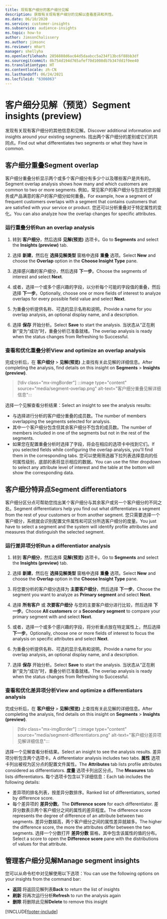 ```yaml
---
title: 现有客户细分的客户细分见解
description: 获取有关现有客户细分的见解以查看差异和共性。
ms.date: 06/10/2020
ms.service: customer-insights
ms.subservice: audience-insights
ms.topic: how-to
author: JimsonChalissery
ms.author: jimsonc
ms.reviewer: mhart
manager: shellyha
ms.openlocfilehash: 2856888d6ac64d5daabcc5a234f13bc6f88bb3df
ms.sourcegitcommit: 0b754d194d765afef70d1008db7b347dd1f0ee40
ms.translationtype: HT
ms.contentlocale: zh-CN
ms.lasthandoff: 06/24/2021
ms.locfileid: "6306063"
---
```

# <a name="segment-insights-preview"></a><span data-ttu-id="9bd67-103">客户细分见解（预览）</span><span class="sxs-lookup"><span data-stu-id="9bd67-103">Segment insights (preview)</span></span>

<span data-ttu-id="9bd67-104">发现有关现有客户细分的其他信息和见解。</span><span class="sxs-lookup"><span data-stu-id="9bd67-104">Discover additional information and insights around your existing segments.</span></span> <span data-ttu-id="9bd67-105">找出两个客户细分的差别或它们的共同点。</span><span class="sxs-lookup"><span data-stu-id="9bd67-105">Find out what differentiates two segments or what they have in common.</span></span>

## <a name="segment-overlap"></a><span data-ttu-id="9bd67-106">客户细分重叠</span><span class="sxs-lookup"><span data-stu-id="9bd67-106">Segment overlap</span></span>

<span data-ttu-id="9bd67-107">客户细分重叠分析显示两个或多个客户细分有多少个以及哪些客户是共有的。</span><span class="sxs-lookup"><span data-stu-id="9bd67-107">Segment overlap analysis shows how many and which customers are common to two or more segments.</span></span> <span data-ttu-id="9bd67-108">例如，常见客户的客户细分与包含对您的服务或产品满意的客户的客户细分如何重叠。</span><span class="sxs-lookup"><span data-stu-id="9bd67-108">For example, how a segment of frequent customers overlaps with a segment that contains customers that are satisfied with your service or product.</span></span>
<span data-ttu-id="9bd67-109">您还可以分析重叠对于特定属性的变化。</span><span class="sxs-lookup"><span data-stu-id="9bd67-109">You can also analyze how the overlap changes for specific attributes.</span></span>

### <a name="run-an-overlap-analysis"></a><span data-ttu-id="9bd67-110">运行重叠分析</span><span class="sxs-lookup"><span data-stu-id="9bd67-110">Run an overlap analysis</span></span>

1. <span data-ttu-id="9bd67-111">转到 **客户细分**，然后选择 **见解(预览)** 选项卡。</span><span class="sxs-lookup"><span data-stu-id="9bd67-111">Go to **Segments** and select the **Insights (preview)** tab.</span></span>

1. <span data-ttu-id="9bd67-112">选择 **新建**，然后在 **选择见解类型** 窗格中选择 **重叠** 选项。</span><span class="sxs-lookup"><span data-stu-id="9bd67-112">Select **New** and choose the **Overlap** option in the **Choose Insight Type** pane.</span></span>

1. <span data-ttu-id="9bd67-113">选择感兴趣的客户细分，然后选择 **下一步**。</span><span class="sxs-lookup"><span data-stu-id="9bd67-113">Choose the segments of interest and select **Next**.</span></span>

1. <span data-ttu-id="9bd67-114">或者，选择一个或多个感兴趣的字段，以分析每个可能的字段值的重叠，然后选择 **下一步**。</span><span class="sxs-lookup"><span data-stu-id="9bd67-114">Optionally, choose one or more fields of interest to analyze overlaps for every possible field value and select **Next**.</span></span>

1. <span data-ttu-id="9bd67-115">为重叠分析提供名称、可选的显示名称和说明。</span><span class="sxs-lookup"><span data-stu-id="9bd67-115">Provide a name for you overlap analysis, an optional display name, and a description.</span></span>

1. <span data-ttu-id="9bd67-116">选择 **保存** 开始分析。</span><span class="sxs-lookup"><span data-stu-id="9bd67-116">Select **Save** to start the analysis.</span></span> <span data-ttu-id="9bd67-117">当状态从“正在刷新”变为“成功”时，重叠分析已准备就绪。</span><span class="sxs-lookup"><span data-stu-id="9bd67-117">The overlap analysis is ready when the status changes from Refreshing to Successful.</span></span>

### <a name="view-and-optimize-an-overlap-analysis"></a><span data-ttu-id="9bd67-118">查看和优化重叠分析</span><span class="sxs-lookup"><span data-stu-id="9bd67-118">View and optimize an overlap analysis</span></span>

<span data-ttu-id="9bd67-119">完成分析后，在 **客户细分** > **见解(预览)** 上查找有关此见解的详细信息。</span><span class="sxs-lookup"><span data-stu-id="9bd67-119">After completing the analysis, find details on this insight on **Segments** > **Insights (preview)**.</span></span>

> [!div class="mx-imgBorder"]
> :::image type="content" source="media/segment-overlap.png" alt-text="客户细分重叠见解详细信息":::

<span data-ttu-id="9bd67-121">选择一个见解查看分析结果：</span><span class="sxs-lookup"><span data-stu-id="9bd67-121">Select an insight to see the analysis results:</span></span>

- <span data-ttu-id="9bd67-122">与选择进行分析的客户细分重叠的成员数。</span><span class="sxs-lookup"><span data-stu-id="9bd67-122">The number of members overlapping the segments selected for analysis.</span></span>
- <span data-ttu-id="9bd67-123">其中一个客户细分包含但其余客户细分不包含的成员数。</span><span class="sxs-lookup"><span data-stu-id="9bd67-123">The number of members included in one of the segments but not in the rest of the segments.</span></span>
- <span data-ttu-id="9bd67-124">如果您在配置重叠分析时选择了字段，将会在相应的选项卡中找到它们。</span><span class="sxs-lookup"><span data-stu-id="9bd67-124">If you selected fields while configuring the overlap analysis, you'll find them in the corresponding tabs.</span></span> <span data-ttu-id="9bd67-125">您可以使用筛选器下拉列表选择意向的任何属性级别，底部的表将显示相应的数据。</span><span class="sxs-lookup"><span data-stu-id="9bd67-125">You can use the filter dropdown to select any attribute level of interest and the table at the bottom will show the corresponding data.</span></span>

## <a name="segment-differentiators"></a><span data-ttu-id="9bd67-126">客户细分特异点</span><span class="sxs-lookup"><span data-stu-id="9bd67-126">Segment differentiators</span></span>

<span data-ttu-id="9bd67-127">客户细分区分点可帮助您找出某个客户细分与其余客户或另一个客户细分的不同之处。</span><span class="sxs-lookup"><span data-stu-id="9bd67-127">Segment differentiators help you find out what differentiates a segment from the rest of your customers or from another segment.</span></span> <span data-ttu-id="9bd67-128">您只需要选择一个客户细分，系统就会识别配置文件属性和可区分所选客户细分的度量。</span><span class="sxs-lookup"><span data-stu-id="9bd67-128">You just have to select a segment and the system will identify profile attributes and measures that distinguish the selected segment.</span></span>

### <a name="run-a-differentiator-analysis"></a><span data-ttu-id="9bd67-129">运行差异项分析</span><span class="sxs-lookup"><span data-stu-id="9bd67-129">Run a differentiator analysis</span></span>

1. <span data-ttu-id="9bd67-130">转到 **客户细分**，然后选择 **见解(预览)** 选项卡。</span><span class="sxs-lookup"><span data-stu-id="9bd67-130">Go to **Segments** and select the **Insights (preview)** tab.</span></span>

1. <span data-ttu-id="9bd67-131">选择 **新建**，然后在 **选择见解类型** 窗格中选择 **重叠** 选项。</span><span class="sxs-lookup"><span data-stu-id="9bd67-131">Select **New** and choose the **Overlap** option in the **Choose Insight Type** pane.</span></span>

1. <span data-ttu-id="9bd67-132">将您要分析的客户细分选择为 **主要客户细分**，然后选择 **下一步**。</span><span class="sxs-lookup"><span data-stu-id="9bd67-132">Choose the segment you want to analyze as **Primary segment** and select **Next**.</span></span>

1. <span data-ttu-id="9bd67-133">选择 **所有客户** 或 **次要客户细分** 与您的主要客户细分进行比较，然后选择 **下一步**。</span><span class="sxs-lookup"><span data-stu-id="9bd67-133">Choose **All customers** or a **Secondary segment** to compare your primary segment with and select **Next**.</span></span>

1. <span data-ttu-id="9bd67-134">或者，选择一个或多个感兴趣的字段，将分析重点放在特定属性上，然后选择 **下一步**。</span><span class="sxs-lookup"><span data-stu-id="9bd67-134">Optionally, choose one or more fields of interest to focus the analysis on specific attributes and select **Next**.</span></span>

1. <span data-ttu-id="9bd67-135">为重叠分析提供名称、可选的显示名称和说明。</span><span class="sxs-lookup"><span data-stu-id="9bd67-135">Provide a name for you overlap analysis, an optional display name, and a description.</span></span>

1. <span data-ttu-id="9bd67-136">选择 **保存** 开始分析。</span><span class="sxs-lookup"><span data-stu-id="9bd67-136">Select **Save** to start the analysis.</span></span> <span data-ttu-id="9bd67-137">当状态从“正在刷新”变为“成功”时，重叠分析已准备就绪。</span><span class="sxs-lookup"><span data-stu-id="9bd67-137">The overlap analysis is ready when the status changes from Refreshing to Successful.</span></span>

### <a name="view-and-optimize-a-differentiators-analysis"></a><span data-ttu-id="9bd67-138">查看和优化差异项分析</span><span class="sxs-lookup"><span data-stu-id="9bd67-138">View and optimize a differentiators analysis</span></span>

<span data-ttu-id="9bd67-139">完成分析后，在 **客户细分** > **见解(预览)** 上查找有关此见解的详细信息。</span><span class="sxs-lookup"><span data-stu-id="9bd67-139">After completing the analysis, find details on this insight on **Segments** > **Insights (preview)**.</span></span>

> [!div class="mx-imgBorder"]
> :::image type="content" source="media/segment-differentiators.png" alt-text="客户细分差异项见解详细信息":::

<span data-ttu-id="9bd67-141">选择一个见解查看分析结果。</span><span class="sxs-lookup"><span data-stu-id="9bd67-141">Select an insight to see the analysis results.</span></span> <span data-ttu-id="9bd67-142">差异项分析包含两个选项卡。</span><span class="sxs-lookup"><span data-stu-id="9bd67-142">A differentiator analysis includes two tabs.</span></span> <span data-ttu-id="9bd67-143">**属性** 选项卡列出被视为区分点的配置文件属性。</span><span class="sxs-lookup"><span data-stu-id="9bd67-143">The **Attributes** tab lists profile attributes considered as differentiators.</span></span> <span data-ttu-id="9bd67-144">**度量** 选项卡列出区分点。</span><span class="sxs-lookup"><span data-stu-id="9bd67-144">The **Measures** tab lists differentiators.</span></span> <span data-ttu-id="9bd67-145">每个选项卡包含以下详细信息：</span><span class="sxs-lookup"><span data-stu-id="9bd67-145">Each tab includes the following details:</span></span>

- <span data-ttu-id="9bd67-146">差异项的排名列表，按差异分数排序。</span><span class="sxs-lookup"><span data-stu-id="9bd67-146">Ranked list of differentiators, sorted by difference score.</span></span>
- <span data-ttu-id="9bd67-147">每个差异项的 **差异分数**。</span><span class="sxs-lookup"><span data-stu-id="9bd67-147">The **Difference score** for each differentiator.</span></span> <span data-ttu-id="9bd67-148">差异分数表示两个客户细分之间的属性的差异程度。</span><span class="sxs-lookup"><span data-stu-id="9bd67-148">The difference score represents the degree of difference of an attribute between two segments.</span></span> <span data-ttu-id="9bd67-149">差异分数越高，两个客户细分之间的属性差异就越多。</span><span class="sxs-lookup"><span data-stu-id="9bd67-149">The higher the difference score, the more the attributes differ between the two segments.</span></span> <span data-ttu-id="9bd67-150">选择一个分数打开 **差异分数** 窗格，其中包含该属性的值的分布。</span><span class="sxs-lookup"><span data-stu-id="9bd67-150">Select a score to open the **Difference score** pane with the distributions of values for that attribute.</span></span>

## <a name="manage-segment-insights"></a><span data-ttu-id="9bd67-151">管理客户细分见解</span><span class="sxs-lookup"><span data-stu-id="9bd67-151">Manage segment insights</span></span>

<span data-ttu-id="9bd67-152">您可以从命令栏中对见解使用以下选项：</span><span class="sxs-lookup"><span data-stu-id="9bd67-152">You can use the following options on your insights from the command bar:</span></span>

- <span data-ttu-id="9bd67-153">**返回** 将返回见解列表</span><span class="sxs-lookup"><span data-stu-id="9bd67-153">**Back** to return the list of insights</span></span>
- <span data-ttu-id="9bd67-154">**刷新** 将再次运行分析</span><span class="sxs-lookup"><span data-stu-id="9bd67-154">**Refresh** to run the analysis again</span></span>
- <span data-ttu-id="9bd67-155">**删除** 将删除此见解</span><span class="sxs-lookup"><span data-stu-id="9bd67-155">**Delete** to remove this insight</span></span>


[!INCLUDE[footer-include](../includes/footer-banner.md)]